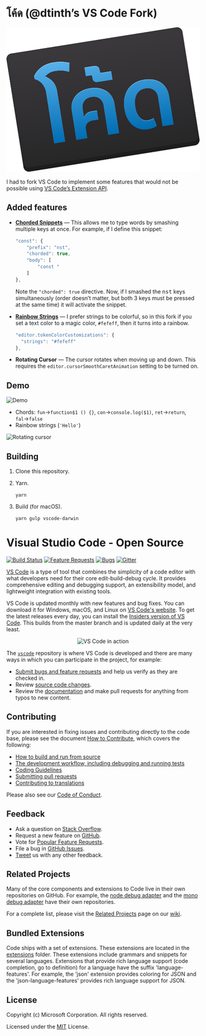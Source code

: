 # โค้ด (@dtinth’s VS Code Fork)

<p align="center">
  <img src="./resources/code-dtinth-fork-logo.svg">
</p>

I had to fork VS Code to implement some features that would not be possible using [VS Code’s Extension API](https://code.visualstudio.com/docs/extensionAPI/overview).

## Added features

- [**Chorded Snippets**](https://github.com/Microsoft/vscode/issues/46487) — This allows me to type words by smashing multiple keys at once. For example, if I define this snippet:

	```js
	"const": {
		"prefix": "nst",
		"chorded": true,
		"body": [
			"const "
		]
	},
	```

	Note the `"chorded": true` directive. Now, if I smashed the <kbd>n</kbd><kbd>s</kbd><kbd>t</kbd> keys simultaneously (order doesn’t matter, but both 3 keys must be pressed at the same time) it will activate the snippet.

- [**Rainbow Strings**](https://medium.com/hacking-atom/rainbow-strings-94a2b99cf8b7) — I prefer strings to be colorful, so in this fork if you set a text color to a magic color, `#fefeff`, then it turns into a rainbow.

	```js
    "editor.tokenColorCustomizations": {
      "strings": "#fefeff"
    },
	```

- **Rotating Cursor** — The cursor rotates when moving up and down. This requires the `editor.cursorSmoothCaretAnimation` setting to be turned on.

## Demo

![Demo](https://i.imgur.com/wxV0gAu.gif)

- Chords: `fun`&rarr;`function$1 () {}`, `con`&rarr;`console.log($1)`, `ret`&rarr;`return`, `fal`&rarr;`false`
- Rainbow strings (`'Hello'`)

![Rotating cursor](https://i.imgur.com/qLHzA09.gif)

## Building

1. Clone this repository.

2. Yarn.

	```
	yarn
	```

3. Build (for macOS).

	```
	yarn gulp vscode-darwin
	```


# Visual Studio Code - Open Source

<!-- [![Build Status](https://dev.azure.com/vscode/VSCode/_apis/build/status/VS%20Code?branchName=master)](https://aka.ms/vscode-builds) -->
[![Build Status](https://dev.azure.com/vscode/VSCode/_apis/build/status/VS%20Code?branchName=master)](https://dev.azure.com/vscode/VSCode/_build/latest?definitionId=12)
[![Feature Requests](https://img.shields.io/github/issues/Microsoft/vscode/feature-request.svg)](https://github.com/Microsoft/vscode/issues?q=is%3Aopen+is%3Aissue+label%3Afeature-request+sort%3Areactions-%2B1-desc)
[![Bugs](https://img.shields.io/github/issues/Microsoft/vscode/bug.svg)](https://github.com/Microsoft/vscode/issues?utf8=✓&q=is%3Aissue+is%3Aopen+label%3Abug)
[![Gitter](https://img.shields.io/badge/chat-on%20gitter-yellow.svg)](https://gitter.im/Microsoft/vscode)

[VS Code](https://code.visualstudio.com) is a type of tool that combines the simplicity of
a code editor with what developers need for their core edit-build-debug cycle. It provides comprehensive editing and debugging support, an extensibility model, and lightweight integration with existing tools.

VS Code is updated monthly with new features and bug fixes. You can download it for Windows, macOS, and Linux on [VS Code's website](https://code.visualstudio.com/Download). To get the latest releases every day, you can install the [Insiders version of VS Code](https://code.visualstudio.com/insiders). This builds from the master branch and is updated daily at the very least.

<p align="center">
  <img alt="VS Code in action" src="https://cloud.githubusercontent.com/assets/11839736/16642200/6624dde0-43bd-11e6-8595-c81885ba0dc2.png">
</p>

The [`vscode`](https://github.com/microsoft/vscode) repository is where VS Code is developed and there are many ways in which you can participate in the project, for example:

* [Submit bugs and feature requests](https://github.com/microsoft/vscode/issues) and help us verify as they are checked in.
* Review [source code changes](https://github.com/microsoft/vscode/pulls).
* Review the [documentation](https://github.com/microsoft/vscode-docs) and make pull requests for anything from typos to new content.

## Contributing

If you are interested in fixing issues and contributing directly to the code base,
please see the document [How to Contribute](https://github.com/Microsoft/vscode/wiki/How-to-Contribute), which covers the following:

* [How to build and run from source](https://github.com/Microsoft/vscode/wiki/How-to-Contribute#build-and-run)
* [The development workflow, including debugging and running tests](https://github.com/Microsoft/vscode/wiki/How-to-Contribute#debugging)
* [Coding Guidelines](https://github.com/Microsoft/vscode/wiki/Coding-Guidelines)
* [Submitting pull requests](https://github.com/Microsoft/vscode/wiki/How-to-Contribute#pull-requests)
* [Contributing to translations](https://aka.ms/vscodeloc)

Please also see our [Code of Conduct](CODE_OF_CONDUCT.md).

## Feedback

* Ask a question on [Stack Overflow](https://stackoverflow.com/questions/tagged/vscode).
* Request a new feature on [GitHub](CONTRIBUTING.md).
* Vote for [Popular Feature Requests](https://github.com/Microsoft/vscode/issues?q=is%3Aopen+is%3Aissue+label%3Afeature-request+sort%3Areactions-%2B1-desc).
* File a bug in [GitHub Issues](https://github.com/Microsoft/vscode/issues).
* [Tweet](https://twitter.com/code) us with any other feedback.

## Related Projects

Many of the core components and extensions to Code live in their own repositories on GitHub. For example, the [node debug adapter](https://github.com/microsoft/vscode-node-debug) and the [mono debug adapter](https://github.com/microsoft/vscode-mono-debug) have their own repositories.

For a complete list, please visit the [Related Projects](https://github.com/Microsoft/vscode/wiki/Related-Projects) page on our [wiki](https://github.com/Microsoft/vscode/wiki).

## Bundled Extensions

Code ships with a set of extensions. These extensions are located in the [extensions](extensions) folder.
These extensions include grammars and snippets for several languages. Extensions that provide rich language support (code completion, go to definition) for a language have the suffix 'language-features'. For example, the 'json' extension provides coloring for JSON and the 'json-language-features' provides rich language support for JSON.

## License

Copyright (c) Microsoft Corporation. All rights reserved.

Licensed under the [MIT](LICENSE.txt) License.
